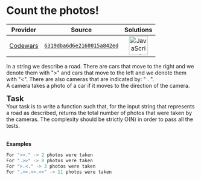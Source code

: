 [_metadata_:generated]: - "true"

# Count the photos!

<!-- INFO TABLE BEGIN -->

| Provider                                        | Source                                                                               | Solutions                                                                                                                                                    |
| :---------------------------------------------: | :----------------------------------------------------------------------------------: | :----------------------------------------------------------------------------------------------------------------------------------------------------------: |
| [Codewars](../../../docs/providers/Codewars.md) | [`6319dba6d6e2160015a842ed`](https://www.codewars.com/kata/6319dba6d6e2160015a842ed) | [<img src="https://res.cloudinary.com/rascaltwo/image/upload/v1631924076/javascript_ehszr7.svg" alt="JavaScript" title="JavaScript" width="50" />](solve.js) |

<!-- INFO TABLE END -->

In a string we describe a road. There are cars that move to the right and we denote them with ">" and cars that move to the left and we denote them with "<". There are also cameras that are indicated by: " . ". 
<br>
A camera takes a photo of a car if it moves to the direction of the camera.

<b style="font-size: 20px;">Task</b> <br>
Your task is to write a function such that, for the input string that represents a road as described, returns the total number of photos that were taken by the cameras. The complexity should be strictly O(N) in order to pass all the tests. 

<br>
<b>Examples</b>

```javascript
For ">>." -> 2 photos were taken
For ".>>" -> 0 photos were taken
For ">.<." -> 3 photos were taken
For ".><.>>.<<" -> 11 photos were taken
```
